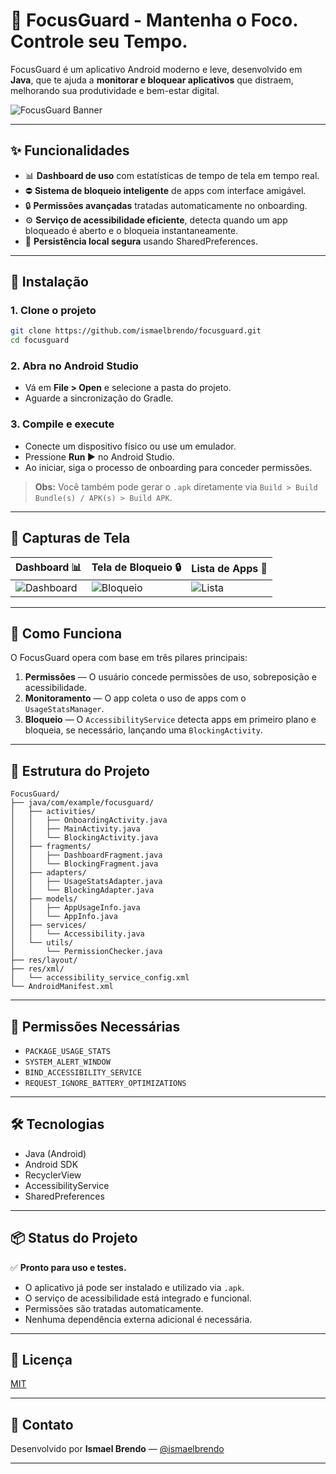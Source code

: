 # 📵 FocusGuard - Mantenha o Foco. Controle seu Tempo.

FocusGuard é um aplicativo Android moderno e leve, desenvolvido em **Java**, que te ajuda a **monitorar e bloquear aplicativos** que distraem, melhorando sua produtividade e bem-estar digital.

![FocusGuard Banner](docs/banner.png) <!-- Substituir com uma imagem real no futuro -->

---

## ✨ Funcionalidades

- 📊 **Dashboard de uso** com estatísticas de tempo de tela em tempo real.
- ⛔ **Sistema de bloqueio inteligente** de apps com interface amigável.
- 🔒 **Permissões avançadas** tratadas automaticamente no onboarding.
- ⚙️ **Serviço de acessibilidade eficiente**, detecta quando um app bloqueado é aberto e o bloqueia instantaneamente.
- 💾 **Persistência local segura** usando SharedPreferences.

---

## 🚀 Instalação

### 1. Clone o projeto

```bash
git clone https://github.com/ismaelbrendo/focusguard.git
cd focusguard
```

### 2. Abra no Android Studio

- Vá em **File > Open** e selecione a pasta do projeto.
- Aguarde a sincronização do Gradle.

### 3. Compile e execute

- Conecte um dispositivo físico ou use um emulador.
- Pressione **Run ▶️** no Android Studio.
- Ao iniciar, siga o processo de onboarding para conceder permissões.

> **Obs:** Você também pode gerar o `.apk` diretamente via `Build > Build Bundle(s) / APK(s) > Build APK`.

---

## 📱 Capturas de Tela

| Dashboard 📊 | Tela de Bloqueio 🔒 | Lista de Apps 🚫 |
|--------------|---------------------|------------------|
| ![Dashboard](docs/dashboard.png) | ![Bloqueio](docs/blocking.png) | ![Lista](docs/list.png) |

---

## 🧠 Como Funciona

O FocusGuard opera com base em três pilares principais:

1. **Permissões** — O usuário concede permissões de uso, sobreposição e acessibilidade.
2. **Monitoramento** — O app coleta o uso de apps com o `UsageStatsManager`.
3. **Bloqueio** — O `AccessibilityService` detecta apps em primeiro plano e bloqueia, se necessário, lançando uma `BlockingActivity`.

---

## 📁 Estrutura do Projeto

```
FocusGuard/
├── java/com/example/focusguard/
│   ├── activities/
│   │   ├── OnboardingActivity.java
│   │   ├── MainActivity.java
│   │   └── BlockingActivity.java
│   ├── fragments/
│   │   ├── DashboardFragment.java
│   │   └── BlockingFragment.java
│   ├── adapters/
│   │   ├── UsageStatsAdapter.java
│   │   └── BlockingAdapter.java
│   ├── models/
│   │   ├── AppUsageInfo.java
│   │   └── AppInfo.java
│   ├── services/
│   │   └── Accessibility.java
│   └── utils/
│       └── PermissionChecker.java
├── res/layout/
├── res/xml/
│   └── accessibility_service_config.xml
└── AndroidManifest.xml
```

---

## 🔐 Permissões Necessárias

- `PACKAGE_USAGE_STATS`
- `SYSTEM_ALERT_WINDOW`
- `BIND_ACCESSIBILITY_SERVICE`
- `REQUEST_IGNORE_BATTERY_OPTIMIZATIONS`

---

## 🛠️ Tecnologias

- Java (Android)
- Android SDK
- RecyclerView
- AccessibilityService
- SharedPreferences

---

## 📦 Status do Projeto

✅ **Pronto para uso e testes.**

- O aplicativo já pode ser instalado e utilizado via `.apk`.
- O serviço de acessibilidade está integrado e funcional.
- Permissões são tratadas automaticamente.
- Nenhuma dependência externa adicional é necessária.

---

## 📄 Licença

[MIT](LICENSE)

---

## 💬 Contato

Desenvolvido por **Ismael Brendo** — [@ismaelbrendo](https://github.com/seu_usuario)

---